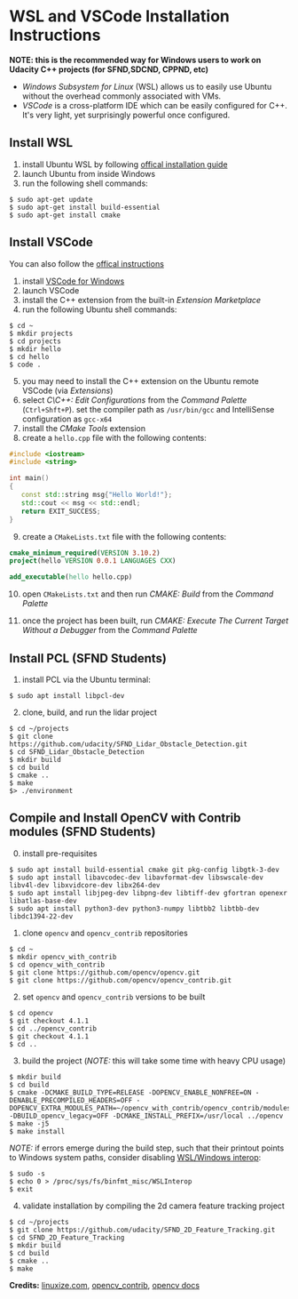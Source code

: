 # WSL and VSCode Installation Instructions
__NOTE: this is the recommended way for Windows users to work on Udacity C++ projects (for SFND,SDCND, CPPND, etc)__

* _Windows Subsystem for Linux_ (WSL) allows us to easily use Ubuntu without the overhead commonly associated with VMs.
* _VSCode_ is a cross-platform IDE which can be easily configured for C++. It's very light, yet surprisingly powerful once configured.

## Install WSL 
1. install Ubuntu WSL by following [offical installation guide](https://docs.microsoft.com/en-us/windows/wsl/install-win10)
2. launch Ubuntu from inside Windows
3. run the following shell commands:
```shell
$ sudo apt-get update
$ sudo apt-get install build-essential
$ sudo apt-get install cmake
```

## Install VSCode
You can also follow the [offical instructions](https://code.visualstudio.com/docs/cpp/config-wsl)

1. install [VSCode for Windows](https://code.visualstudio.com/)
2. launch VSCode
3. install the C++ extension from the built-in _Extension Marketplace_
4. run the following Ubuntu shell commands:
```shell
$ cd ~
$ mkdir projects
$ cd projects
$ mkdir hello
$ cd hello
$ code .
```
5. you may need to install the C++ extension on the Ubuntu remote VSCode (via _Extensions_)
6. select _C\C++: Edit Configurations_ from the _Command Palette_ (`Ctrl+Shft+P`). set the compiler path as `/usr/bin/gcc` and IntelliSense configuration as `gcc-x64`
7. install the _CMake Tools_ extension
8. create a `hello.cpp` file  with the following contents:
```c++
#include <iostream>
#include <string>

int main()
{
   const std::string msg{"Hello World!"};
   std::cout << msg << std::endl;
   return EXIT_SUCCESS;
}
```
9. create a `CMakeLists.txt` file with the following contents:
```cmake
cmake_minimum_required(VERSION 3.10.2)
project(hello VERSION 0.0.1 LANGUAGES CXX)

add_executable(hello hello.cpp)
```
10. open `CMakeLists.txt` and then run _CMAKE: Build_ from the _Command Palette_ 

11. once the project has been built, run _CMAKE: Execute The Current Target Without a Debugger_ from the _Command Palette_


## Install PCL (SFND Students)

1. install PCL via the Ubuntu terminal:
```shell
$ sudo apt install libpcl-dev
```

2. clone, build, and run the lidar project
```shell
$ cd ~/projects
$ git clone https://github.com/udacity/SFND_Lidar_Obstacle_Detection.git
$ cd SFND_Lidar_Obstacle_Detection
$ mkdir build
$ cd build
$ cmake ..
$ make
$> ./environment
```

## Compile and Install OpenCV with Contrib modules (SFND Students)

0.  install pre-requisites
```shell 
$ sudo apt install build-essential cmake git pkg-config libgtk-3-dev
$ sudo apt install libavcodec-dev libavformat-dev libswscale-dev libv4l-dev libxvidcore-dev libx264-dev
$ sudo apt install libjpeg-dev libpng-dev libtiff-dev gfortran openexr libatlas-base-dev
$ sudo apt install python3-dev python3-numpy libtbb2 libtbb-dev libdc1394-22-dev
```

1. clone `opencv` and `opencv_contrib` repositories
```shell
$ cd ~
$ mkdir opencv_with_contrib
$ cd opencv_with_contrib
$ git clone https://github.com/opencv/opencv.git
$ git clone https://github.com/opencv/opencv_contrib.git
```

2. set `opencv` and `opencv_contrib` versions to be built
```shell
$ cd opencv
$ git checkout 4.1.1
$ cd ../opencv_contrib
$ git checkout 4.1.1
$ cd ..
```

3. build the project (_NOTE:_ this will take some time with heavy CPU usage) 
```shell
$ mkdir build
$ cd build
$ cmake -DCMAKE_BUILD_TYPE=RELEASE -DOPENCV_ENABLE_NONFREE=ON -DENABLE_PRECOMPILED_HEADERS=OFF -DOPENCV_EXTRA_MODULES_PATH=~/opencv_with_contrib/opencv_contrib/modules -DBUILD_opencv_legacy=OFF -DCMAKE_INSTALL_PREFIX=/usr/local ../opencv            
$ make -j5
$ make install
```
_NOTE:_ if errors emerge during the build step, such that their printout points to Windows system paths, consider disabling [WSL/Windows interop](https://docs.microsoft.com/en-us/windows/wsl/interop): 
```shell
$ sudo -s
$ echo 0 > /proc/sys/fs/binfmt_misc/WSLInterop
$ exit
```

4. validate installation by compiling the 2d camera feature tracking project
```shell
$ cd ~/projects
$ git clone https://github.com/udacity/SFND_2D_Feature_Tracking.git
$ cd SFND_2D_Feature_Tracking
$ mkdir build
$ cd build
$ cmake ..
$ make
```

__Credits:__ [linuxize.com](https://linuxize.com/post/how-to-install-opencv-on-ubuntu-18-04/), [opencv_contrib](https://github.com/opencv/opencv_contrib), [opencv docs](https://docs.opencv.org/master/d7/d9f/tutorial_linux_install.html)
